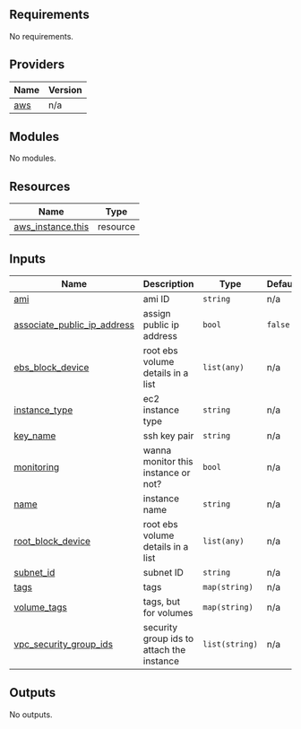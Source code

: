 <!-- BEGIN_TF_DOCS -->
## Requirements

No requirements.

## Providers

| Name | Version |
|------|---------|
| <a name="provider_aws"></a> [aws](#provider\_aws) | n/a |

## Modules

No modules.

## Resources

| Name | Type |
|------|------|
| [aws_instance.this](https://registry.terraform.io/providers/hashicorp/aws/latest/docs/resources/instance) | resource |

## Inputs

| Name | Description | Type | Default | Required |
|------|-------------|------|---------|:--------:|
| <a name="input_ami"></a> [ami](#input\_ami) | ami ID | `string` | n/a | yes |
| <a name="input_associate_public_ip_address"></a> [associate\_public\_ip\_address](#input\_associate\_public\_ip\_address) | assign public ip address | `bool` | `false` | no |
| <a name="input_ebs_block_device"></a> [ebs\_block\_device](#input\_ebs\_block\_device) | root ebs volume details in a list | `list(any)` | n/a | yes |
| <a name="input_instance_type"></a> [instance\_type](#input\_instance\_type) | ec2 instance type | `string` | n/a | yes |
| <a name="input_key_name"></a> [key\_name](#input\_key\_name) | ssh key pair | `string` | n/a | yes |
| <a name="input_monitoring"></a> [monitoring](#input\_monitoring) | wanna monitor this instance or not? | `bool` | n/a | yes |
| <a name="input_name"></a> [name](#input\_name) | instance name | `string` | n/a | yes |
| <a name="input_root_block_device"></a> [root\_block\_device](#input\_root\_block\_device) | root ebs volume details in a list | `list(any)` | n/a | yes |
| <a name="input_subnet_id"></a> [subnet\_id](#input\_subnet\_id) | subnet ID | `string` | n/a | yes |
| <a name="input_tags"></a> [tags](#input\_tags) | tags | `map(string)` | n/a | yes |
| <a name="input_volume_tags"></a> [volume\_tags](#input\_volume\_tags) | tags, but for volumes | `map(string)` | n/a | yes |
| <a name="input_vpc_security_group_ids"></a> [vpc\_security\_group\_ids](#input\_vpc\_security\_group\_ids) | security group ids to attach the instance | `list(string)` | n/a | yes |

## Outputs

No outputs.
<!-- END_TF_DOCS -->